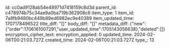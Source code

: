 id: cc0ad9128ab54e48971d7418159c8d3d
parent_id: c478974b75c34ae9a0ba719b362908c6
item_type: 1
item_id: 7a8fb9480bc449b89ed6982ec9e40389
item_updated_time: 1707178496522
title_diff: "[]"
body_diff: "[]"
metadata_diff: {"new":{"order":1706161007291,"user_updated_time":1705143056638},"deleted":[]}
encryption_cipher_text: 
encryption_applied: 0
updated_time: 2024-02-06T00:21:03.727Z
created_time: 2024-02-06T00:21:03.727Z
type_: 13
